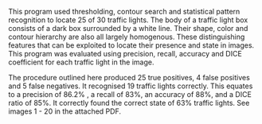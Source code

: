 This program used thresholding, contour search and statistical pattern recognition to locate 25 of 30 traffic lights. The body of a traffic light box consists of a dark box surrounded by a white line. Their shape, color and contour hierarchy are also all largely homogenous. These distinguishing features that can be exploited to locate their presence and state in images. This program was evaluated using precision, recall, accuracy and DICE coefficient for each traffic light in the image.

The procedure outlined here produced 25 true positives, 4 false positives and 5 false negatives. It recognised 19 traffic lights correctly. This equates to a precision of 86.2% , a recall of 83%, an accuracy of 88%, and a DICE ratio of 85%. It correctly found the correct state of 63% traffic lights. See images 1 - 20 in the attached PDF.
